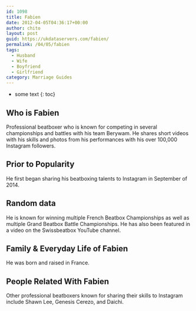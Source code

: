 ```yaml
---
id: 1098
title: Fabien
date: 2012-04-05T04:36:17+00:00
author: chito
layout: post
guid: https://ukdataservers.com/fabien/
permalink: /04/05/fabien
tags:
  - Husband
  - Wife
  - Boyfriend
  - Girlfriend
category: Marriage Guides
---
```


* some text
{: toc}


## Who is  Fabien
                  
                  
                  
Professional beatboxer who is known for competing in several championships and battles with his team Berywam. He shares short videos with his skills and photos from his performances with his over 100,000 Instagram followers. 
                  
                
                
                
## Prior to Popularity 
                  
                  
                  
He first began sharing his beatboxing talents to Instagram in September of 2014. 
                  
                
                
                
## Random data 
                  
                  
                  
He is known for winning multiple French Beatbox Championships as well as multiple Grand Beatbox Battle Championships. He has also been featured in a video on the Swissbeatbox YouTube channel. 
                  
                
                
                
## Family & Everyday Life of Fabien
                  
                  
                  
He was born and raised in France. 
                  
                
                
                
## People Related With  Fabien
                  
                  
                  
Other professional beatboxers known for sharing their skills to Instagram include Shawn Lee, Genesis Cerezo, and Daichi. 
                  
                
              
            
          
          
          
    
    
  
